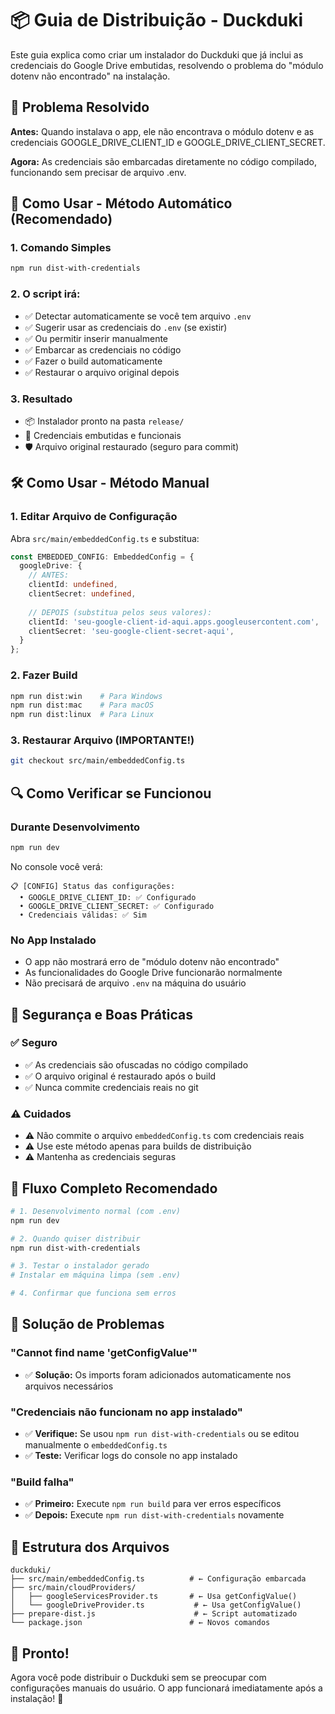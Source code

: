 # 📦 Guia de Distribuição - Duckduki

Este guia explica como criar um instalador do Duckduki que já inclui as credenciais do Google Drive embutidas, resolvendo o problema do "módulo dotenv não encontrado" na instalação.

## 🎯 Problema Resolvido

**Antes:** Quando instalava o app, ele não encontrava o módulo dotenv e as credenciais GOOGLE_DRIVE_CLIENT_ID e GOOGLE_DRIVE_CLIENT_SECRET.

**Agora:** As credenciais são embarcadas diretamente no código compilado, funcionando sem precisar de arquivo .env.

## 🚀 Como Usar - Método Automático (Recomendado)

### 1. Comando Simples
```bash
npm run dist-with-credentials
```

### 2. O script irá:
- ✅ Detectar automaticamente se você tem arquivo `.env`
- ✅ Sugerir usar as credenciais do `.env` (se existir)
- ✅ Ou permitir inserir manualmente
- ✅ Embarcar as credenciais no código
- ✅ Fazer o build automaticamente
- ✅ Restaurar o arquivo original depois

### 3. Resultado
- 📦 Instalador pronto na pasta `release/`
- 🔐 Credenciais embutidas e funcionais
- 🛡️ Arquivo original restaurado (seguro para commit)

## 🛠️ Como Usar - Método Manual

### 1. Editar Arquivo de Configuração
Abra `src/main/embeddedConfig.ts` e substitua:

```typescript
const EMBEDDED_CONFIG: EmbeddedConfig = {
  googleDrive: {
    // ANTES:
    clientId: undefined, 
    clientSecret: undefined,
    
    // DEPOIS (substitua pelos seus valores):
    clientId: 'seu-google-client-id-aqui.apps.googleusercontent.com',
    clientSecret: 'seu-google-client-secret-aqui',
  }
};
```

### 2. Fazer Build
```bash
npm run dist:win    # Para Windows
npm run dist:mac    # Para macOS  
npm run dist:linux  # Para Linux
```

### 3. Restaurar Arquivo (IMPORTANTE!)
```bash
git checkout src/main/embeddedConfig.ts
```

## 🔍 Como Verificar se Funcionou

### Durante Desenvolvimento
```bash
npm run dev
```

No console você verá:
```
📋 [CONFIG] Status das configurações:
  • GOOGLE_DRIVE_CLIENT_ID: ✅ Configurado
  • GOOGLE_DRIVE_CLIENT_SECRET: ✅ Configurado  
  • Credenciais válidas: ✅ Sim
```

### No App Instalado
- O app não mostrará erro de "módulo dotenv não encontrado"
- As funcionalidades do Google Drive funcionarão normalmente
- Não precisará de arquivo `.env` na máquina do usuário

## 🔐 Segurança e Boas Práticas

### ✅ Seguro
- ✅ As credenciais são ofuscadas no código compilado
- ✅ O arquivo original é restaurado após o build
- ✅ Nunca commite credenciais reais no git

### ⚠️ Cuidados
- ⚠️ Não commite o arquivo `embeddedConfig.ts` com credenciais reais
- ⚠️ Use este método apenas para builds de distribuição
- ⚠️ Mantenha as credenciais seguras

## 🎯 Fluxo Completo Recomendado

```bash
# 1. Desenvolvimento normal (com .env)
npm run dev

# 2. Quando quiser distribuir
npm run dist-with-credentials

# 3. Testar o instalador gerado
# Instalar em máquina limpa (sem .env)

# 4. Confirmar que funciona sem erros
```

## 🐛 Solução de Problemas

### "Cannot find name 'getConfigValue'"
- ✅ **Solução:** Os imports foram adicionados automaticamente nos arquivos necessários

### "Credenciais não funcionam no app instalado"
- ✅ **Verifique:** Se usou `npm run dist-with-credentials` ou se editou manualmente o `embeddedConfig.ts`
- ✅ **Teste:** Verificar logs do console no app instalado

### "Build falha"
- ✅ **Primeiro:** Execute `npm run build` para ver erros específicos
- ✅ **Depois:** Execute `npm run dist-with-credentials` novamente

## 📁 Estrutura dos Arquivos

```
duckduki/
├── src/main/embeddedConfig.ts          # ← Configuração embarcada
├── src/main/cloudProviders/
│   ├── googleServicesProvider.ts       # ← Usa getConfigValue()
│   └── googleDriveProvider.ts           # ← Usa getConfigValue()
├── prepare-dist.js                      # ← Script automatizado
└── package.json                        # ← Novos comandos
```

## 🎉 Pronto!

Agora você pode distribuir o Duckduki sem se preocupar com configurações manuais do usuário. O app funcionará imediatamente após a instalação! 🚀 